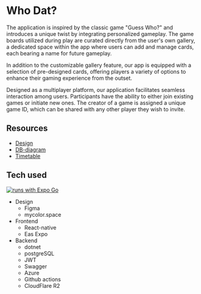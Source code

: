 # Who Dat?

The application is inspired by the classic game "Guess Who?" and introduces a unique twist by integrating personalized gameplay.
The game boards utilized during play are curated directly from the user's own gallery, a dedicated space within the app where
users can add and manage cards, each bearing a name for future gameplay.

In addition to the customizable gallery feature, our app is equipped with a selection of pre-designed cards, offering players
a variety of options to enhance their gaming experience from the outset.

Designed as a multiplayer platform, our application facilitates seamless interaction among users. Participants have the ability
to either join existing games or initiate new ones. The creator of a game is assigned a unique game ID, which can be shared
with any other player they wish to invite.

## Resources

- [Design](https://www.figma.com/file/oBgpl8HkiowbkUFe6HchFL/Untitled?type=design&node-id=0-1&mode=design&t=W4NL2TyfNhpunoWo-0)
- [DB-diagram](https://dbdiagram.io/d/660ad5ff37b7e33fd739f990)
- [Timetable](https://docs.google.com/spreadsheets/d/1KFKwdz5Q3xCVQ-m_2pZSbf9XOyshvaPcvhxkFS2Z6TE/edit#gid=0)

## Tech used

[![runs with Expo Go](https://img.shields.io/badge/Runs%20with%20Expo%20Go-4630EB.svg?style=flat-square&logo=EXPO&labelColor=f3f3f3&logoColor=000)](https://expo.dev/client)

- Design
  - Figma
  - mycolor.space
- Frontend
  - React-native
  - Eas Expo
- Backend
  - dotnet
  - postgreSQL
  - JWT
  - Swagger
  - Azure
  - Github actions
  - CloudFlare R2
